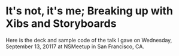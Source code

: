 # It's not, it's me; Breaking up with Xibs and Storyboards

Here is the deck and sample code of the talk I gave on Wednesday, September 13, 20117 at NSMeetup in San Francisco, CA.
